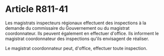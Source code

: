 # Article R811-41

Les magistrats inspecteurs régionaux effectuent des inspections à la demande du commissaire du Gouvernement ou du magistrat coordonnateur. Ils peuvent également en effectuer d'office. Ils informent le magistrat coordonnateur des inspections qu'ils envisagent de réaliser. <p>Le magistrat coordonnateur peut, d'office, effectuer toute inspection. </p>
